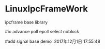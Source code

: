 # LinuxIpcFrameWork
ipcframe base library    


#io advance poll epoll select noblock


#add signal base demo  2017年12月1日 17:55:48
